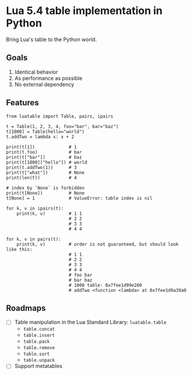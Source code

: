 # Lua 5.4 table implementation in Python

Bring Lua's table to the Python world.

## Goals
1. Identical behavior
1. As performance as possible
1. No external dependency

## Features

```python3
from luatable import Table, pairs, ipairs

t = Table(1, 2, 3, 4, foo="bar", bar="baz")
t[1000] = Table(hello="world")
t.addTwo = lambda x: x + 2

print(t[1])             # 1
print(t.foo)            # bar
print(t["bar"])         # baz
print(t[1000]["hello"]) # world
print(t.addTwo(1))      # 3
print(t["what"])        # None
print(len(t))           # 4

# index by `None` is forbidden
print(t[None])          # None
t[None] = 1             # ValueError: table index is nil

for k, v in ipairs(t):
    print(k, v)         # 1 1
                        # 2 2
                        # 3 3
                        # 4 4

for k, v in pairs(t):
    print(k, v)         # order is not guaranteed, but should look like this:
                        # 1 1
                        # 2 2
                        # 3 3
                        # 4 4
                        # foo bar
                        # bar baz
                        # 1000 table: 0x7fee1d99e260
                        # addTwo <function <lambda> at 0x7fee1d9a39a0
```


## Roadmaps
- [ ] Table manipulation in the Lua Standard Library: `luatable.table`
    - `table.concat`
    - `table.insert`
    - `table.pack`
    - `table.remove`
    - `table.sort`
    - `table.unpack`
- [ ] Support metatables
